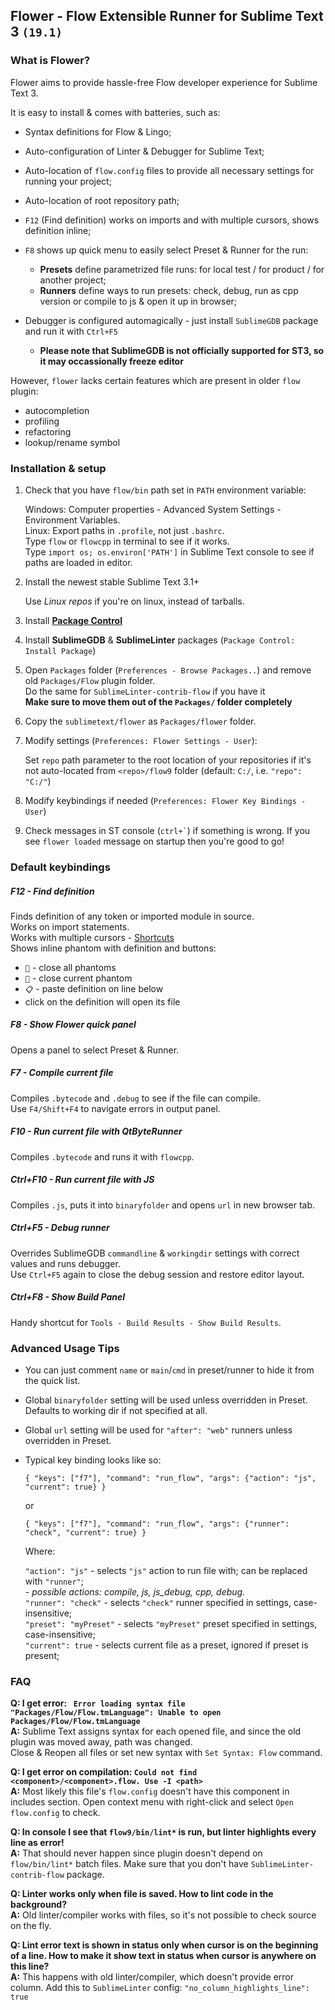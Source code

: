 ## Flower - Flow Extensible Runner for Sublime Text 3 `(19.1)`

### What is Flower?

Flower aims to provide hassle-free Flow developer experience for Sublime Text 3.

It is easy to install & comes with batteries, such as:

- Syntax definitions for Flow & Lingo;

- Auto-configuration of Linter & Debugger for Sublime Text;

- Auto-location of `flow.config` files to provide all necessary settings for running your project;

- Auto-location of root repository path;

- `F12` (Find definition) works on imports and with multiple cursors, shows definition inline;

- `F8` shows up quick menu to easily select Preset & Runner for the run:  
  - **Presets** define parametrized file runs: for local test / for product / for another project;  
  - **Runners** define ways to run presets: check, debug, run as cpp version or compile to js & open it up in browser;  

- Debugger is configured automagically - just install `SublimeGDB` package and run it with `Ctrl+F5`  
    - **Please note that SublimeGDB is not officially supported for ST3, so it may occassionally freeze editor**  

However, `flower` lacks certain features which are present in older `flow` plugin:

- autocompletion
- profiling
- refactoring
- lookup/rename symbol


### Installation & setup

1. Check that you have `flow/bin` path set in `PATH` environment variable:

    Windows: Computer properties - Advanced System Settings - Environment Variables.  
    Linux: Export paths in `.profile`, not just `.bashrc`.  
    Type `flow` or `flowcpp` in terminal to see if it works.  
    Type `import os; os.environ['PATH']` in Sublime Text console to see if paths are loaded in editor.  

2. Install the newest stable Sublime Text 3.1+

    Use *Linux repos* if you're on linux, instead of tarballs.

3. Install [**Package Control**](https://packagecontrol.io/installation)

4. Install **SublimeGDB** & **SublimeLinter** packages (`Package Control: Install Package`)

5. Open `Packages` folder (`Preferences - Browse Packages..`) 
   and remove old `Packages/Flow` plugin folder.  
    Do the same for `SublimeLinter-contrib-flow` if you have it  
    **Make sure to move them out of the `Packages/` folder completely**

6. Copy the `sublimetext/flower` as `Packages/flower` folder.

7. Modify settings (`Preferences: Flower Settings - User`):

    Set `repo` path parameter to the root location of your repositories if it's not auto-located
    from `<repo>/flow9` folder (default: `C:/`, i.e. `"repo": "C:/"`)

8. Modify keybindings if needed (`Preferences: Flower Key Bindings - User`)

9. Check messages in ST console (`` ctrl+` ``) if something is wrong. If you see `flower loaded` message
   on startup then you're good to go!

### Default keybindings

##### F12 - Find definition

   Finds definition of any token or imported module in source.  
   Works on import statements.  
   Works with multiple cursors - [Shortcuts](https://gist.github.com/dufferzafar/7673209)  
   Shows inline phantom with definition and buttons:

   - `🔻` - close all phantoms
   - `🔽` - close current phantom
   - `📋` - paste definition on line below
   - click on the definition will open its file

##### F8 - Show Flower quick panel

   Opens a panel to select Preset & Runner.

##### F7 - Compile current file

   Compiles `.bytecode` and `.debug` to see if the file can compile.  
   Use `F4/Shift+F4` to navigate errors in output panel.  

##### F10 - Run current file with QtByteRunner

   Compiles `.bytecode` and runs it with `flowcpp`.

##### Ctrl+F10 - Run current file with JS

   Compiles `.js`, puts it into `binaryfolder` and opens `url` in new browser tab.

##### Ctrl+F5 - Debug runner

   Overrides SublimeGDB `commandline` & `workingdir` settings with correct values and runs debugger.  
   Use `Ctrl+F5` again to close the debug session and restore editor layout.  

##### Ctrl+F8 - Show Build Panel

   Handy shortcut for `Tools - Build Results - Show Build Results`.


### Advanced Usage Tips

- You can just comment `name` or `main`/`cmd` in preset/runner to hide it from the quick list.

- Global `binaryfolder` setting will be used unless overridden in Preset. Defaults to working dir if not specified at all.

- Global `url` setting will be used for `"after": "web"` runners unless overridden in Preset.

- Typical key binding looks like so:

    `{ "keys": ["f7"], "command": "run_flow", "args": {"action": "js", "current": true} }`

    or

    `{ "keys": ["f7"], "command": "run_flow", "args": {"runner": "check", "current": true} }`

    Where:

    `"action": "js"` - selects `"js"` action to run file with; can be replaced with `"runner"`;  
      - *possible actions: compile, js, js_debug, cpp, debug.*  
    `"runner": "check"` - selects `"check"` runner specified in settings, case-insensitive;  
    `"preset": "myPreset"` - selects `"myPreset"` preset specified in settings, case-insensitive;  
    `"current": true` - selects current file as a preset, ignored if preset is present;  


### FAQ

**Q: I get error: ` Error loading syntax file "Packages/Flow/Flow.tmLanguage": Unable to open Packages/Flow/Flow.tmLanguage`**  
**A:** Sublime Text assigns syntax for each opened file, and since the old plugin was moved away, path was changed.  
       Close & Reopen all files or set new syntax with `Set Syntax: Flow` command.  

**Q: I get error on compilation: `Could not find <component>/<component>.flow. Use -I <path>`**  
**A:** Most likely this file's `flow.config` doesn't have this component in includes section.
       Open context menu with right-click and select `Open flow.config` to check.

**Q: In console I see that `flow9/bin/lint*` is run, but linter highlights every line as error!**  
**A:** That should never happen since plugin doesn't depend on `flow/bin/lint*` batch files.
       Make sure that you don't have `SublimeLinter-contrib-flow` package.

**Q: Linter works only when file is saved. How to lint code in the background?**  
**A:** Old linter/compiler works with files, so it's not possible to check source on the fly.

**Q: Lint error text is shown in status only when cursor is on the beginning of a line.
     How to make it show text in status when cursor is anywhere on this line?**  
**A:** This happens with old linter/compiler, which doesn't provide error column.
       Add this to `SublimeLinter` config: `"no_column_highlights_line": true`
